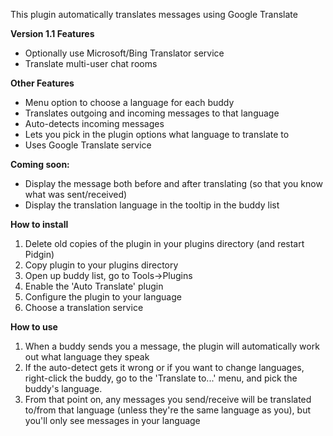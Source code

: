This plugin automatically translates messages using Google Translate

**Version 1.1 Features**
  * Optionally use Microsoft/Bing Translator service
  * Translate multi-user chat rooms

**Other Features**
  * Menu option to choose a language for each buddy
  * Translates outgoing and incoming messages to that language
  * Auto-detects incoming messages
  * Lets you pick in the plugin options what language to translate to
  * Uses Google Translate service

**Coming soon:**
  * Display the message both before and after translating (so that you know what was sent/received)
  * Display the translation language in the tooltip in the buddy list


**How to install**
  1. Delete old copies of the plugin in your plugins directory (and restart Pidgin)
  1. Copy plugin to your plugins directory
  1. Open up buddy list, go to Tools->Plugins
  1. Enable the 'Auto Translate' plugin
  1. Configure the plugin to your language
  1. Choose a translation service

**How to use**
  1. When a buddy sends you a message, the plugin will automatically work out what language they speak
  1. If the auto-detect gets it wrong or if you want to change languages, right-click the buddy, go to the 'Translate to...' menu, and pick the buddy's language.
  1. From that point on, any messages you send/receive will be translated to/from that language (unless they're the same language as you), but you'll only see messages in your language